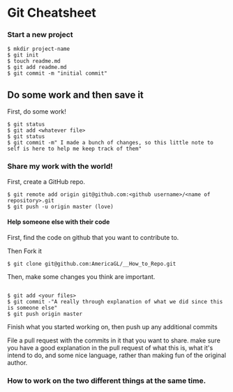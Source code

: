 # Git Cheatsheet

### Start a new project

```shell
$ mkdir project-name
$ git init
$ touch readme.md
$ git add readme.md
$ git commit -m "initial commit"
```

## Do some work and then save it

First, do some work!

```shell
$ git status
$ git add <whatever file>
$ git status
$ git commit -m" I made a bunch of changes, so this little note to self is here to help me keep track of them"
```


### Share my work with the world!

First, create a GitHub repo.

```shell
$ git remote add origin git@github.com:<github username>/<name of repository>.git
$ git push -u origin master (love)
```

#### Help someone else with their code

First, find the code on github that you want to contribute to. 

Then Fork it

```shell
$ git clone git@github.com:AmericaGL/__How_to_Repo.git 

```
Then, make some changes you think are important.

```shell

$ git add <your files>
$ git commit -"A really through explanation of what we did since this is someone else"
$ git push origin master
```

Finish what you started working on, then push up any additional commits

File a pull request with the commits in it that you want to share. make sure you have a good explanation in the pull request of what this is, what it's intend to do, and some nice language, rather than making fun of the original author.

### How to work on the two different things at the same time.